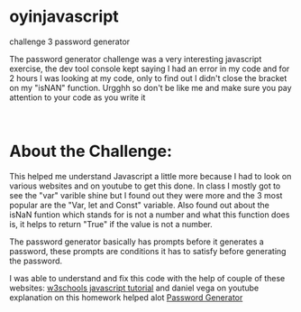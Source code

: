 # oyinjavascript
challenge 3 password generator
<p>The password generator challenge was a very interesting javascript exercise, the dev tool console kept saying I had an error in my code and for 2 hours I was looking at my code, only to find out I didn't close the bracket on my "isNAN" function. Urgghh so don't be like me and make sure you pay attention to your code as you write it</p>
<br/>
<h1>About the Challenge:</h1>
<p>This helped me understand Javascript a little more because I had to look on various websites and on youtube to get this done.
In class I mostly got to see the "var" varible shine but I found out they were more and the 3 most popular are the "Var, let and Const" variable. Also found out about the isNaN funtion which stands for is not a number and what this function does is, it helps to return  "True" if the value is not a number.</p>
<p>The password generator basically has prompts before it generates a password, these prompts are conditions it has to satisfy before generating the password.</p>
<p> I was able to understand and fix this code with the help of couple of these websites:
<a href="https://www.w3schools.com/js/default.asp"> w3schools javascript tutorial</a> and daniel vega on youtube explanation on this homework helped alot <a href="https://www.youtube.com/watch?v=v2jfGo7ztm8"> Password Generator</a>
</p>